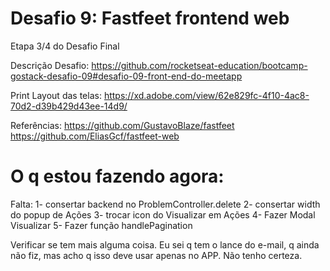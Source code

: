 # Desafio 9: Fastfeet frontend web

Etapa 3/4 do Desafio Final

Descrição Desafio: https://github.com/rocketseat-education/bootcamp-gostack-desafio-09#desafio-09-front-end-do-meetapp

Print Layout das telas: https://xd.adobe.com/view/62e829fc-4f10-4ac8-70d2-d39b429d43ee-14d9/

Referências:
https://github.com/GustavoBlaze/fastfeet
https://github.com/EliasGcf/fastfeet-web

# O q estou fazendo agora:

Falta:
1- consertar backend no ProblemController.delete
2- consertar width do popup de Ações
3- trocar icon do Visualizar em Ações
4- Fazer Modal Visualizar
5- Fazer função handlePagination

Verificar se tem mais alguma coisa. Eu sei q tem o lance do e-mail, q ainda não
fiz, mas acho q isso deve usar apenas no APP. Não tenho certeza.
